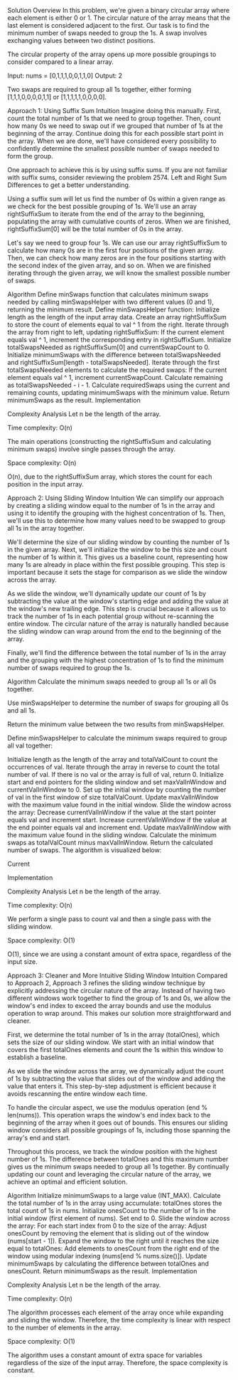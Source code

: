 Solution
Overview
In this problem, we're given a binary circular array where each element is either 0 or 1. The circular nature of the array means that the last element is considered adjacent to the first. Our task is to find the minimum number of swaps needed to group the 1s. A swap involves exchanging values between two distinct positions.

The circular property of the array opens up more possible groupings to consider compared to a linear array.

Input: nums = [0,1,1,1,0,0,1,1,0]
Output: 2

Two swaps are required to group all 1s together, either forming [1,1,1,0,0,0,0,1,1] or [1,1,1,1,1,0,0,0,0].

Approach 1: Using Suffix Sum
Intuition
Imagine doing this manually. First, count the total number of 1s that we need to group together. Then, count how many 0s we need to swap out if we grouped that number of 1s at the beginning of the array. Continue doing this for each possible start point in the array. When we are done, we'll have considered every possibility to confidently determine the smallest possible number of swaps needed to form the group.

One approach to achieve this is by using suffix sums. If you are not familiar with suffix sums, consider reviewing the problem 2574. Left and Right Sum Differences to get a better understanding.

Using a suffix sum will let us find the number of 0s within a given range as we check for the best possible grouping of 1s. We'll use an array rightSuffixSum to iterate from the end of the array to the beginning, populating the array with cumulative counts of zeros. When we are finished, rightSuffixSum[0] will be the total number of 0s in the array.

Let's say we need to group four 1s. We can use our array rightSuffixSum to calculate how many 0s are in the first four positions of the given array. Then, we can check how many zeros are in the four positions starting with the second index of the given array, and so on. When we are finished iterating through the given array, we will know the smallest possible number of swaps.

Algorithm
Define minSwaps function that calculates minimum swaps needed by calling minSwapsHelper with two different values (0 and 1), returning the minimum result.
Define minSwapsHelper function:
Initialize length as the length of the input array data.
Create an array rightSuffixSum to store the count of elements equal to val ^ 1 from the right.
Iterate through the array from right to left, updating rightSuffixSum:
If the current element equals val ^ 1, increment the corresponding entry in rightSuffixSum.
Initialize totalSwapsNeeded as rightSuffixSum[0] and currentSwapCount to 0.
Initialize minimumSwaps with the difference between totalSwapsNeeded and rightSuffixSum[length - totalSwapsNeeded].
Iterate through the first totalSwapsNeeded elements to calculate the required swaps:
If the current element equals val ^ 1, increment currentSwapCount.
Calculate remaining as totalSwapsNeeded - i - 1.
Calculate requiredSwaps using the current and remaining counts, updating minimumSwaps with the minimum value.
Return minimumSwaps as the result.
Implementation

Complexity Analysis
Let n be the length of the array.

Time complexity: O(n)

The main operations (constructing the rightSuffixSum and calculating minimum swaps) involve single passes through the array.

Space complexity: O(n)

O(n), due to the rightSuffixSum array, which stores the count for each position in the input array.

Approach 2: Using Sliding Window
Intuition
We can simplify our approach by creating a sliding window equal to the number of 1s in the array and using it to identify the grouping with the highest concentration of 1s. Then, we'll use this to determine how many values need to be swapped to group all 1s in the array together.

We'll determine the size of our sliding window by counting the number of 1s in the given array. Next, we'll initialize the window to be this size and count the number of 1s within it. This gives us a baseline count, representing how many 1s are already in place within the first possible grouping. This step is important because it sets the stage for comparison as we slide the window across the array.

As we slide the window, we'll dynamically update our count of 1s by subtracting the value at the window's starting edge and adding the value at the window's new trailing edge. This step is crucial because it allows us to track the number of 1s in each potential group without re-scanning the entire window. The circular nature of the array is naturally handled because the sliding window can wrap around from the end to the beginning of the array.

Finally, we'll find the difference between the total number of 1s in the array and the grouping with the highest concentration of 1s to find the minimum number of swaps required to group the 1s.

Algorithm
Calculate the minimum swaps needed to group all 1s or all 0s together.

Use minSwapsHelper to determine the number of swaps for grouping all 0s and all 1s.

Return the minimum value between the two results from minSwapsHelper.

Define minSwapsHelper to calculate the minimum swaps required to group all val together:

Initialize length as the length of the array and totalValCount to count the occurrences of val.
Iterate through the array in reverse to count the total number of val.
If there is no val or the array is full of val, return 0.
Initialize start and end pointers for the sliding window and set maxValInWindow and currentValInWindow to 0.
Set up the initial window by counting the number of val in the first window of size totalValCount.
Update maxValInWindow with the maximum value found in the initial window.
Slide the window across the array:
Decrease currentValInWindow if the value at the start pointer equals val and increment start.
Increase currentValInWindow if the value at the end pointer equals val and increment end.
Update maxValInWindow with the maximum value found in the sliding window.
Calculate the minimum swaps as totalValCount minus maxValInWindow.
Return the calculated number of swaps.
The algorithm is visualized below:

Current

Implementation

Complexity Analysis
Let n be the length of the array.

Time complexity: O(n)

We perform a single pass to count val and then a single pass with the sliding window.

Space complexity: O(1)

O(1), since we are using a constant amount of extra space, regardless of the input size.

Approach 3: Cleaner and More Intuitive Sliding Window
Intuition
Compared to Approach 2, Approach 3 refines the sliding window technique by explicitly addressing the circular nature of the array. Instead of having two different windows work together to find the group of 1s and 0s, we allow the window's end index to exceed the array bounds and use the modulus operation to wrap around. This makes our solution more straightforward and cleaner.

First, we determine the total number of 1s in the array (totalOnes), which sets the size of our sliding window. We start with an initial window that covers the first totalOnes elements and count the 1s within this window to establish a baseline.

As we slide the window across the array, we dynamically adjust the count of 1s by subtracting the value that slides out of the window and adding the value that enters it. This step-by-step adjustment is efficient because it avoids rescanning the entire window each time.

To handle the circular aspect, we use the modulus operation (end % len(nums)). This operation wraps the window's end index back to the beginning of the array when it goes out of bounds. This ensures our sliding window considers all possible groupings of 1s, including those spanning the array's end and start.

Throughout this process, we track the window position with the highest number of 1s. The difference between totalOnes and this maximum number gives us the minimum swaps needed to group all 1s together. By continually updating our count and leveraging the circular nature of the array, we achieve an optimal and efficient solution.

Algorithm
Initialize minimumSwaps to a large value (INT_MAX).
Calculate the total number of 1s in the array using accumulate:
totalOnes stores the total count of 1s in nums.
Initialize onesCount to the number of 1s in the initial window (first element of nums).
Set end to 0.
Slide the window across the array:
For each start index from 0 to the size of the array:
Adjust onesCount by removing the element that is sliding out of the window (nums[start - 1]).
Expand the window to the right until it reaches the size equal to totalOnes:
Add elements to onesCount from the right end of the window using modular indexing (nums[end % nums.size()]).
Update minimumSwaps by calculating the difference between totalOnes and onesCount.
Return minimumSwaps as the result.
Implementation

Complexity Analysis
Let n be the length of the array.

Time complexity: O(n)

The algorithm processes each element of the array once while expanding and sliding the window. Therefore, the time complexity is linear with respect to the number of elements in the array.

Space complexity: O(1)

The algorithm uses a constant amount of extra space for variables regardless of the size of the input array. Therefore, the space complexity is constant.